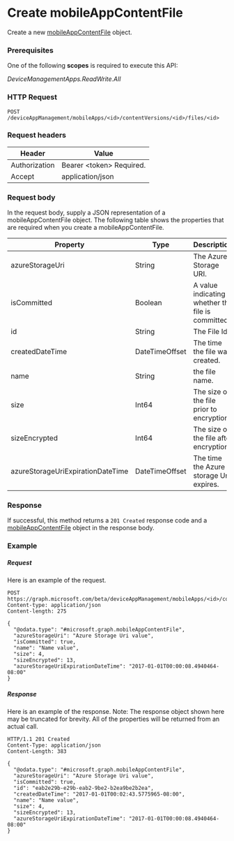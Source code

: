 ﻿# Create mobileAppContentFile
Create a new [mobileAppContentFile](../resources/intune_apps_mobileAppContentFile.md) object.
### Prerequisites
One of the following **scopes** is required to execute this API:

*DeviceManagementApps.ReadWrite.All*
### HTTP Request
<!-- {
  "blockType": "ignored"
}
-->
```http
POST /deviceAppManagement/mobileApps/<id>/contentVersions/<id>/files/<id>
```

### Request headers
|Header|Value|
|---|---|
|Authorization|Bearer &lt;token&gt; Required.|
|Accept|application/json|

### Request body
In the request body, supply a JSON representation of a mobileAppContentFile object.
The following table shows the properties that are required when you create a mobileAppContentFile.

|Property|Type|Description|
|---|---|---|
|azureStorageUri|String|The Azure Storage URI.|
|isCommitted|Boolean|A value indicating whether the file is committed.|
|id|String|The File Id.|
|createdDateTime|DateTimeOffset|The time the file was created.|
|name|String|the file name.|
|size|Int64|The size of the file prior to encryption.|
|sizeEncrypted|Int64|The size of the file after encryption.|
|azureStorageUriExpirationDateTime|DateTimeOffset|The time the Azure storage Uri expires.|



### Response
If successful, this method returns a `201 Created` response code and a [mobileAppContentFile](../resources/intune_apps_mobileAppContentFile.md) object in the response body.

### Example
##### Request
Here is an example of the request.
```http
POST https://graph.microsoft.com/beta/deviceAppManagement/mobileApps/<id>/contentVersions/<id>/files/<id>
Content-type: application/json
Content-length: 275

{
  "@odata.type": "#microsoft.graph.mobileAppContentFile",
  "azureStorageUri": "Azure Storage Uri value",
  "isCommitted": true,
  "name": "Name value",
  "size": 4,
  "sizeEncrypted": 13,
  "azureStorageUriExpirationDateTime": "2017-01-01T00:00:08.4940464-08:00"
}
```

##### Response
Here is an example of the response. Note: The response object shown here may be truncated for brevity. All of the properties will be returned from an actual call.
```http
HTTP/1.1 201 Created
Content-Type: application/json
Content-Length: 383

{
  "@odata.type": "#microsoft.graph.mobileAppContentFile",
  "azureStorageUri": "Azure Storage Uri value",
  "isCommitted": true,
  "id": "eab2e29b-e29b-eab2-9be2-b2ea9be2b2ea",
  "createdDateTime": "2017-01-01T00:02:43.5775965-08:00",
  "name": "Name value",
  "size": 4,
  "sizeEncrypted": 13,
  "azureStorageUriExpirationDateTime": "2017-01-01T00:00:08.4940464-08:00"
}
```



